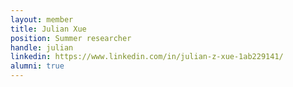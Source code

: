 ```yaml
---
layout: member
title: Julian Xue
position: Summer researcher
handle: julian
linkedin: https://www.linkedin.com/in/julian-z-xue-1ab229141/
alumni: true
---
```


